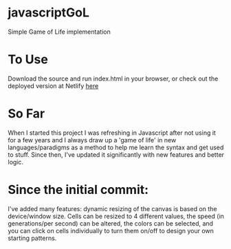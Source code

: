 # javascriptGoL
Simple Game of Life implementation

# To Use
Download the source and run index.html in your browser, or check out the deployed version at Netlify [here](https://javascript-gol.netlify.app/)

# So Far
When I started this project I was refreshing in Javascript after not using it for a few years
and I always draw up a 'game of life' in new languages/paradigms
as a method to help me learn the syntax and get used to stuff. Since then, I've updated it significantly with new
features and better logic.

# Since the initial commit:
I've added many features: dynamic resizing of the canvas is based on the device/window size. Cells can be 
resized to 4 different values, the speed (in generations/per second) can be altered, the colors
can be selected, and you can click on cells individually to turn them on/off to design your own 
starting patterns.

